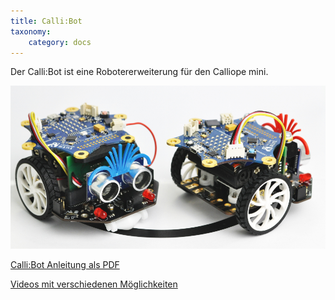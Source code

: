 ```yaml
---
title: Calli:Bot
taxonomy:
    category: docs
---
```


Der Calli:Bot ist eine Robotererweiterung für den Calliope mini.

![Calli:Bot](../../images/Callis.png)

[Calli:Bot Anleitung als PDF](../../files/Callibot_Kurzanleitung.pdf)

[Videos mit verschiedenen Möglichkeiten](https://shop.knotech.de/cat/index/sCategory/93)